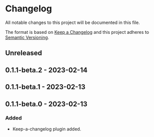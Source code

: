 # Changelog

All notable changes to this project will be documented in this file.

The format is based on [Keep a Changelog](http://keepachangelog.com/)
and this project adheres to [Semantic Versioning](http://semver.org/).

## Unreleased

## 0.1.1-beta.2 - 2023-02-14

## 0.1.1-beta.1 - 2023-02-13

## 0.1.1-beta.0 - 2023-02-13
### Added
- Keep-a-changelog plugin added.
